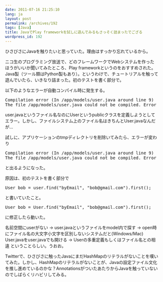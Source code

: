 ```yaml
---
date: 2011-07-16 21:25:10
lang: ja
layout: post
permalink: /archives/192
tags: [Java]
title: JavaでPlay frameworkを試しに遊んでみるもさっそく詰まったでござる
wordpress_id: 192
---
```

ひさびさにJavaを触りたいと思っていた。理由はすっかり忘れているから。

ニコ生のプログラミング放送で、どのフレームワークでWebシステムを作ったほうがいいか聞いてみたところ、Play frameworkというのをおすすめされた。Java製（ツール類はPython製もあり）。というわけで、チュートリアルを触って遊んでいたら、いきなり詰まった。初のテストを書く部分で。

以下のようなエラーが自動コンパイル時に発生する。
<pre>Compilation error (In /app/models/user.java around line 9)
The file /app/models/user.java could not be compiled. Error raised is : The public type User must be defined in its own file</pre>
user.javaというファイル名なのにUserというpublicクラスを定義しようとしてエラー。しかし、ファイルシステム上のファイル名はきちんとUser.javaなんだが…

試しに、アプリケーションのtmpディレクトリを削除いてみたら、エラーが変わり
<pre>Compilation error (In /app/models/user.java around line 9)
The file /app/models/user.java could not be compiled. Error raised is : The type User is already defined</pre>
と出るようになった。

原因は、初のテストを書く部分で
<pre>User bob = user.find("byEmail", "bob@gmail.com").first();</pre>
と書いていたこと。
<pre>User bob = User.find("byEmail", "bob@gmail.com").first();</pre>
に修正したら動いた。

名前空間にuserがない -> user.javaというファイルをmodel内で探す -> open時にファイル名の大文字小文字を区別しないシステムだと(Windows/Mac) User.javaをuser.javaでも開ける -> Userの多重定義もしくはファイル名との相違
ということらしい。うおお。

Twitterで、ひさびさに触ったJavaにまだHashMapのリテラルがないことを嘆いてみた。しかし、HashMapのリテラルがないことが、Javaの設定ファイル文化を推し進めているのかな？AnnotationsがついたあたりからJavaを触っていないのでしばらくリハビリしてみる。

